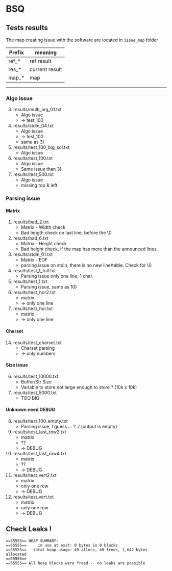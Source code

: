 # BSQ

## Tests results

The map creating issue with the software are located in `ìssue_map` folder

|Prefix|meaning			|
|------|----------------|
|ref_* |ref result		|
|res_* |current result	|
|map_* |map				|

----

### Algo issue
3) results/multi_arg_01.txt
	- Algo issue
	- -> test_100
5) results/stdin_04.txt
	- Algo issue
	- -> test_100
	- same as 3)
7) results/test_100_big_sol.txt
	- Algo issue
9) results/test_100.txt
	- Algo issue
	- Same issue than 3)
13) results/test_500.txt
	- Algo issue
	- missing top & left

### Parsing issue
#### Matrix
1) results/bad_2.txt
	- Matrix - Width check
	- Bad length check on last line, before the \0
2) results/bad_6.txt
	- Matrix - Height check
	- Bad height check, if the map has more than the announced lines.
4) results/stdin_01.txt
	- Matrix - EOF
	- parsing issue on stdin, there is no new line/table. Check for \0
10) results/test_1_full.txt
	- Parsing issue only one line, 1 char.
11) results/test_1.txt
	- Parsing issue, same as 10)
15) results/test_hor2.txt
	- matrix
	- -> only one line
16) results/test_hor.txt
	- matrix
	- -> only one line

#### Charset
14) results/test_charset.txt
	- Charset parsing
	- -> only numbers

#### Size issue
6) results/test_10000.txt
	- Buffer/Str Size
	- Variable to store not large enough to store ? (10k x 10k)
12) results/test_5000.txt
	- TOO BIG

#### Unknown need DEBUG
8) results/test_100_empty.txt
	- Parsing issue, I guess.... ? :/ (output is empty)
17) results/test_last_row2.txt
	- matrix
	- ??
	- -> DEBUG
18) results/test_last_row4.txt
	- matrix
	- ??
	- -> DEBUG
19) results/test_vert2.txt
	- matrix
	- only one row
	- -> DEBUG
20) results/test_vert.txt
	- matrix
	- only one row
	- -> DEBUG
 
## Check Leaks !
```shell
==55555== HEAP SUMMARY:
==55555==     in use at exit: 0 bytes in 0 blocks
==55555==   total heap usage: 49 allocs, 49 frees, 1,642 bytes allocated
==55555== 
==55555== All heap blocks were freed -- no leaks are possible
```
